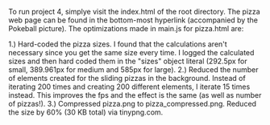 To run project 4, simplye visit the index.html of the root directory. The pizza web page can be found in the bottom-most hyperlink (accompanied by the Pokeball picture). The optimizations made in main.js for pizza.html are:

1.) Hard-coded the pizza sizes. I found that the calculations aren't necessary since you get the same size every time. I logged the calculated sizes and then hard coded them in the "sizes" object literal (292.5px for small, 389.961px for medium and 585px for large).
2.) Reduced the number of elements created for the sliding pizzas in the background. Instead of iterating 200 times and creating 200 different elements, I iterate 15 times instead. This improves the fps and the effect is the same (as well as number of pizzas!).
3.) Compressed pizza.png to pizza_compressed.png. Reduced the size by 60% (30 KB total) via tinypng.com.